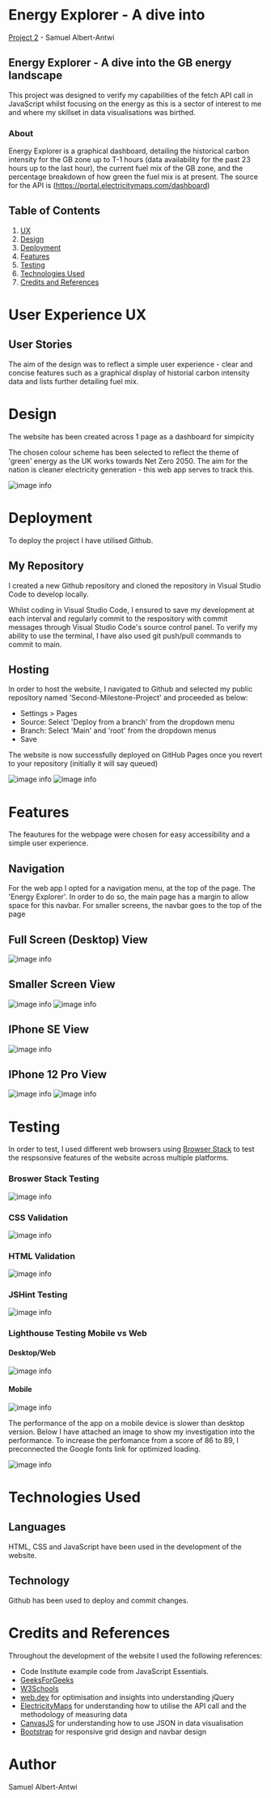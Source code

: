 # Energy Explorer - A dive into 

[Project 2](https://s-albertantwi19.github.io/Second-Milestone-Project/) - Samuel Albert-Antwi 

## Energy Explorer - A dive into the GB energy landscape

This project was designed to verify my capabilities of the fetch API call in JavaScript whilst focusing on the energy as this is a sector of interest to me and where my skillset in data visualisations was birthed.

### About 

Energy Explorer is a graphical dashboard, detailing the historical carbon intensity for the GB zone up to T-1 hours (data availability for the past 23 hours up to the last hour), the current fuel mix of the GB zone, and the percentage breakdown of how green the fuel mix is at present. The source for the API is (https://portal.electricitymaps.com/dashboard)

## Table of Contents
1. [UX](/#user)
2. [Design](/#design)
3. [Deployment](/#deployment)
4. [Features](/#features)
5. [Testing](/#testing)
6. [Technologies Used](/#technologies)
7. [Credits and References](/#credits)

# User Experience UX
## User Stories

The aim of the design was to reflect a simple user experience - clear and concise features such as a graphical display of historial carbon intensity data and lists further detailing fuel mix.

# Design

The website has been created across 1 page as a dashboard for simpicity 

The chosen colour scheme has been selected to reflect the theme of 'green' energy as the UK works towards Net Zero 2050. The aim for the nation is cleaner electricity generation - this web app serves to track this.

![image info](./assets/images/green-pallette.png)

# Deployment

To deploy the project I have utilised Github.

## My Repository

I created a new Github repository and cloned the repository in Visual Studio Code to develop locally. 

Whilst coding in Visual Studio Code, I ensured to save my development at each interval and regularly commit to the respository with commit messages through Visual Studio Code's source control panel. To verify my ability to use the terminal, I have also used git push/pull commands to commit to main.

## Hosting

In order to host the website, I navigated to Github and selected my public repository named 'Second-Milestone-Project' and proceeded as below:

- Settings > Pages
- Source: Select 'Deploy from a branch' from the dropdown menu
- Branch: Select 'Main' and 'root' from the dropdown menus
- Save

The website is now successfully deployed on GitHub Pages once you revert to your repository (initially it will say queued)

![image info](./assets/images/deployment-settings.png)
![image info](./assets/images/deployment-pages.png)


# Features

The feautures for the webpage were chosen for easy accessibility and a simple user experience.

## Navigation

For the web app I opted for a navigation menu, at the top of the page. The 'Energy Explorer'. In order to do so, the main page has a margin to allow space for this navbar. For smaller screens, the navbar goes to the top of the page

## Full Screen (Desktop) View

![image info](./assets/images/responsive-fullscreen.png)

## Smaller Screen View

![image info](./assets/images/responsive-smaller-screen-Nest.png)
![image info](./assets/images/responsive-smaller-screen-Nest-bottom.png)

## IPhone SE View

![image info](./assets/images/responsive-iphone-se.png)


## IPhone 12 Pro View

![image info](./assets/images/responsive-iphone12pro.png)
![image info](./assets/images/responsive-iphone12pro-bottomhalf.png)

# Testing

In order to test, I used different web browsers using [Browser Stack](https://www.browserstack.com/) to test the respsonsive features of the website across multiple platforms. 

### Broswer Stack Testing

![image info](./assets/images/browser-stack-testing.png)

### CSS Validation

![image info](./assets/images/cssvalidation.png)
### HTML Validation

![image info](./assets/images/htmlvalidation.png)

### JSHint Testing

![image info](./assets/images/JSHintTesting.png)

### Lighthouse Testing Mobile vs Web

#### Desktop/Web
![image info](./assets/images/lighthouseweb.png)

#### Mobile 
![image info](./assets/images/lighthouse-mobile.png)

The performance of the app on a mobile device is slower than desktop version. Below I have attached an image to show my investigation into the performance. To increase the perfomance from a score of 86 to 89, I preconnected the Google fonts link for optimized loading.

![image info](./assets/images/lighthouse-mobile-performance-investigation.png)

# Technologies Used

## Languages

HTML, CSS and JavaScript have been used in the development of the website. 

## Technology

Github has been used to deploy and commit changes. 

# Credits and References

Throughout the development of the website I used the following references:

- Code Institute example code from JavaScript Essentials.
- [GeeksForGeeks](https://www.geeksforgeeks.org/)
- [W3Schools](W3Schools.com)
- [web.dev](https://web.dev/) for optimisation and insights into understanding jQuery
- [ElectricityMaps](https://portal.electricitymaps.com/dashboard) for understanding how to utilise the API call and the methodology of measuring data
- [CanvasJS](canvasjs.com) for understanding how to use JSON in data visualisation
- [Bootstrap](https://getbootstrap.com/docs/5.3/getting-started/introduction/) for responsive grid design and navbar design


# Author
Samuel Albert-Antwi


